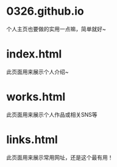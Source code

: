 0326.github.io
==============

个人主页也要做的实用一点嘛，简单就好~

index.html
==============

此页面用来展示个人介绍~

works.html
==============

此页面用来展示个人作品或相关SNS等

links.html
==============

此页面用来展示常用网址，还是这个最有用！
